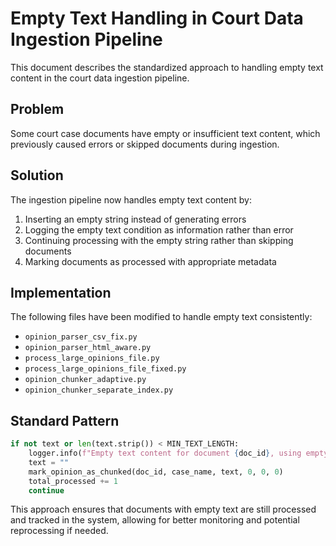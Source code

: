# Empty Text Handling in Court Data Ingestion Pipeline

This document describes the standardized approach to handling empty text content in the court data ingestion pipeline.

## Problem

Some court case documents have empty or insufficient text content, which previously caused errors or skipped documents during ingestion.

## Solution

The ingestion pipeline now handles empty text content by:

1. Inserting an empty string instead of generating errors
2. Logging the empty text condition as information rather than error
3. Continuing processing with the empty string rather than skipping documents
4. Marking documents as processed with appropriate metadata

## Implementation

The following files have been modified to handle empty text consistently:

- `opinion_parser_csv_fix.py`
- `opinion_parser_html_aware.py`
- `process_large_opinions_file.py`
- `process_large_opinions_file_fixed.py`
- `opinion_chunker_adaptive.py`
- `opinion_chunker_separate_index.py`

## Standard Pattern

```python
if not text or len(text.strip()) < MIN_TEXT_LENGTH:
    logger.info(f"Empty text content for document {doc_id}, using empty string")
    text = ""
    mark_opinion_as_chunked(doc_id, case_name, text, 0, 0, 0)
    total_processed += 1
    continue
```

This approach ensures that documents with empty text are still processed and tracked in the system, allowing for better monitoring and potential reprocessing if needed.
